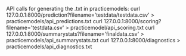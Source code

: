 



API calls for generating the .txt in practicemodels:
curl 127.0.0.1:8000/prediction?filename='testdata/testdata.csv' > practicemodels/api_predictions.txt
curl 127.0.0.1:8000/scoring?filename='testdata.csv' > practicemodel/api_scoring.txt
curl 127.0.0.1:8000/summarystats?filename='finaldata.csv' > practicemodels/api_summarystats.txt
curl 127.0.0.1:8000/diagnostics > practicemodels/api_diagnostics.txt
